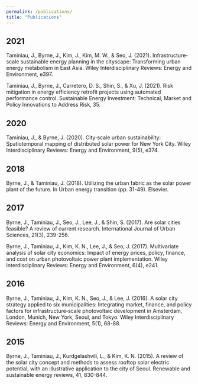 ```yaml
---
permalink: /publications/
title: "Publications"
---
```


**2021**
---------------
Taminiau, J., Byrne, J., Kim, J., Kim, M. W., & Seo, J. (2021). Infrastructure‐scale sustainable energy planning in the cityscape: Transforming urban energy metabolism in East Asia. Wiley Interdisciplinary Reviews: Energy and Environment, e397.

Taminiau, J., Byrne, J., Carretero, D. S., Shin, S., & Xu, J. (2021). Risk mitigation in energy efficiency retrofit projects using automated performance control. Sustainable Energy Investment: Technical, Market and Policy Innovations to Address Risk, 35.

**2020**
---------------
Taminiau, J., & Byrne, J. (2020). City‐scale urban sustainability: Spatiotemporal mapping of distributed solar power for New York City. Wiley Interdisciplinary Reviews: Energy and Environment, 9(5), e374.

**2018**
---------------
Byrne, J., & Taminiau, J. (2018). Utilizing the urban fabric as the solar power plant of the future. In Urban energy transition (pp. 31-49). Elsevier.

**2017**
---------------
Byrne, J., Taminiau, J., Seo, J., Lee, J., & Shin, S. (2017). Are solar cities feasible? A review of current research. International Journal of Urban Sciences, 21(3), 239-256.

Byrne, J., Taminiau, J., Kim, K. N., Lee, J., & Seo, J. (2017). Multivariate analysis of solar city economics: Impact of energy prices, policy, finance, and cost on urban photovoltaic power plant implementation. Wiley Interdisciplinary Reviews: Energy and Environment, 6(4), e241.

**2016**
---------------
Byrne, J., Taminiau, J., Kim, K. N., Seo, J., & Lee, J. (2016). A solar city strategy applied to six municipalities: Integrating market, finance, and policy factors for infrastructure‐scale photovoltaic development in Amsterdam, London, Munich, New York, Seoul, and Tokyo. Wiley Interdisciplinary Reviews: Energy and Environment, 5(1), 68-88.

**2015**
---------------
Byrne, J., Taminiau, J., Kurdgelashvili, L., & Kim, K. N. (2015). A review of the solar city concept and methods to assess rooftop solar electric potential, with an illustrative application to the city of Seoul. Renewable and sustainable energy reviews, 41, 830-844.
